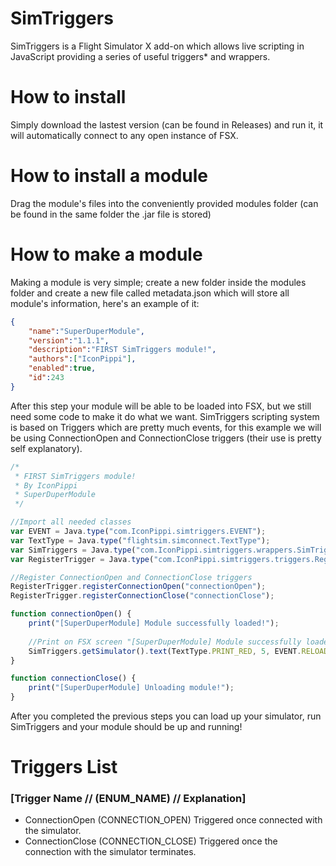 # SimTriggers
SimTriggers is a Flight Simulator X add-on which allows live scripting in JavaScript providing a series of useful triggers* and wrappers.

# How to install
Simply download the lastest version (can be found in Releases) and run it, it will automatically connect to any open instance of FSX.

# How to install a module
Drag the module's files into the conveniently provided modules folder (can be found in the same folder the .jar file is stored)

# How to make a module
Making a module is very simple; create a new folder inside the modules folder and create a new file called metadata.json which will store all module's information, here's an example of it:
```json
{
    "name":"SuperDuperModule",
    "version":"1.1.1",
    "description":"FIRST SimTriggers module!",
    "authors":["IconPippi"],
    "enabled":true,
    "id":243
}
```
After this step your module will be able to be loaded into FSX, but we still need some code to make it do what we want. SimTriggers scripting system is based on Triggers which are pretty much events, for this example we will be using ConnectionOpen and ConnectionClose triggers (their use is pretty self explanatory).
```js
/*
 * FIRST SimTriggers module!
 * By IconPippi
 * SuperDuperModule
 */

//Import all needed classes
var EVENT = Java.type("com.IconPippi.simtriggers.EVENT");
var TextType = Java.type("flightsim.simconnect.TextType");
var SimTriggers = Java.type("com.IconPippi.simtriggers.wrappers.SimTriggers");
var RegisterTrigger = Java.type("com.IconPippi.simtriggers.triggers.RegisterTrigger");

//Register ConnectionOpen and ConnectionClose triggers
RegisterTrigger.registerConnectionOpen("connectionOpen");
RegisterTrigger.registerConnectionClose("connectionClose");

function connectionOpen() {
    print("[SuperDuperModule] Module successfully loaded!");
    
    //Print on FSX screen "[SuperDuperModule] Module successfully loaded!" for 5 seconds
    SimTriggers.getSimulator().text(TextType.PRINT_RED, 5, EVENT.RELOADSCRIPTS_TEXT, "[SuperDuperModule] Module successfully loaded!");
}

function connectionClose() {
    print("[SuperDuperModule] Unloading module!");
}
```
After you completed the previous steps you can load up your simulator, run SimTriggers and your module should be up and running!

# Triggers List 
### [Trigger Name // (ENUM_NAME) // Explanation]
- ConnectionOpen (CONNECTION_OPEN) Triggered once connected with the simulator.
- ConnectionClose (CONNECTION_CLOSE) Triggered once the connection with the simulator terminates.